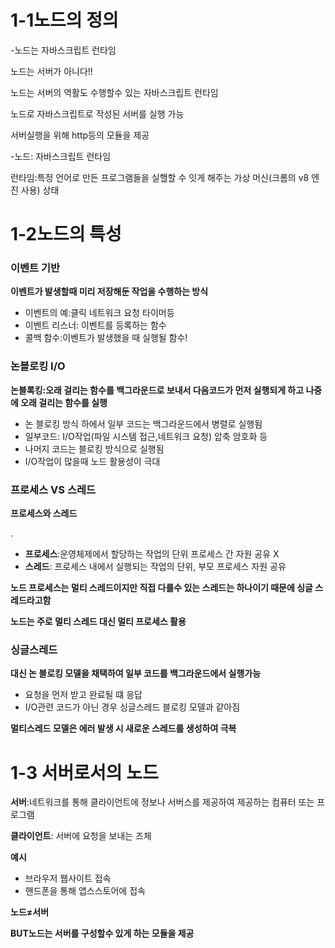 # 1-1노드의 정의

-노드는 자바스크립트 런타임

 노드는 서버가 아니다!!

노드는 서버의 역활도 수행할수 있는 자바스크립트 런타임  

노드로 자바스크립트로 작성된 서버를 실행 가능

서버실행을 위해 http등의 모듈을 제공

-노드: 자바스크립트 런타임

런타임:특정 언어로 만든 프로그램들을 실핼할 수 잇게 해주는 가상 머신(크롬의 v8 엔진 사용) 상태

# 1-2노드의 특성

### 이벤트 기반

**이벤트가 발생할때 미리 저장해둔 작업을 수행하는 방식**

- 이벤트의 예:클릭 네트워크 요청 타이머등
- 이벤트 리스너: 이벤트를 등록하는 함수
- 콜백 함수:이벤트가 발생했을 때 실행될 함수!

### 논블로킹 I/O

**논블록킹:오래 걸리는 함수를 백그라운드로 보내서 다음코드가 먼저 실행되게 하고 나중에 오래 걸리는 함수를 실행**

- 논 블로킹 방식 하에서 일부 코드는 백그라운드에서 병렬로 실행됨
- 일부코드: I/O작업(파일 시스템 접근,네트워크 요청) 압축 암호화 등
- 나머지 코드는 블로킹 방식으로 실행됨
- I/O작업이 많을때 노드 활용성이 극대

### 프로세스 VS 스레드

**프로세스와 스레드**

.

- **프로세스**:운영체제에서 할당하는 작업의 단위 프로세스 간 자원 공유 X
- **스레드**: 프로세스 내에서 실행되는 작업의 단위, 부모 프로세스 자원 공유

**노드 프로세스는 멀티 스레드이지만 직접 다를수 있는 스레드는 하나이기 때문에 싱글 스레드라고함**

**노드는 주로 멀티 스레드 대신 멀티 프로세스 활용** 

### 싱글스레드

**대신 논 블로킹 모델을 채택하여 일부 코드를 백그라운드에서 실행가능**

- 요청을 먼저 받고 완료될 떄 응답
- I/O관련 코드가 아닌 경우 싱글스레드 블로킹 모델과 같아짐

**멀티스레드 모델은 에러 발생 시 새로운 스레드를 생성하여 극복**

# 1-3 서버로서의 노드

**서버**:네트워크를 통해 클라이언트에 정보나 서버스를 제공하여 제공하는 컴퓨터 또는 프로그램

**클라이언트**: 서버에 요청을 보내는 즈체

**예시**

- 브라우저 웹사이트 접속
- 핸드폰을 통해 앱스스토어에 접속

**노드≠서버**

**BUT노드는 서버를 구성할수 있게 하는 모듈을 제공**


